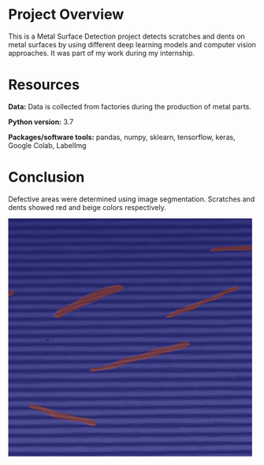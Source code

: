 # Project Overview

This is a Metal Surface Detection project detects scratches and dents on metal surfaces by using different deep learning models and computer vision approaches. It was part of my work during my internship. 

# Resources

**Data:** Data is collected from factories during the production of metal parts. 

**Python version:** 3.7

**Packages/software tools:** pandas, numpy, sklearn, tensorflow, keras, Google Colab, LabelImg

# Conclusion
Defective areas were determined using image segmentation. Scratches and dents showed red and beige colors respectively. 

![Metal surface Detection](Images/image1.PNG)
